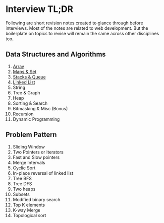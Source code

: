 # Interview TL;DR

Following are short revision notes created to glance through before interviews. Most of the notes are related to web development. But the boilerplate on topics to revise will remain the same across other disciplines too.

## Data Structures and Algorithms

1. [Array](/dsa/array.md)
2. [Maps & Set](/dsa/map-and-set.md)
3. [Stacks & Queue](/dsa/stacks-and-queue.md)
4. [Linked List](/dsa/linkedlist.md)
5. String
6. Tree & Graph
7. Heap
8. Sorting & Search
9. Bitmasking & Misc (Bonus)
10. Recursion
11. Dynamic Programming

## Problem Pattern

1. Sliding Window
2. Two Pointers or Iterators
3. Fast and Slow pointers
4. Merge Intervals
5. Cyclic Sort
6. In-place reversal of linked list
7. Tree BFS
8. Tree DFS
9. Two heaps
10. Subsets
11. Modified binary search
12. Top K elements
13. K-way Merge
14. Topological sort
